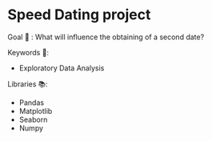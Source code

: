# Speed Dating project

Goal 🎯 : What will influence the obtaining of a second date?

Keywords :key::
- Exploratory Data Analysis

Libraries :books::
- Pandas
- Matplotlib
- Seaborn
- Numpy
